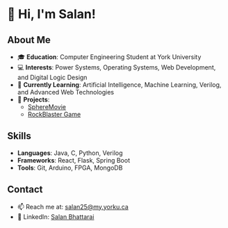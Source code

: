 # 👋 Hi, I'm Salan!

## About Me
- 🎓 **Education**: Computer Engineering Student at York University
- 💻 **Interests**: Power Systems, Operating Systems, Web Development, and Digital Logic Design
- 🌱 **Currently Learning**: Artificial Intelligence, Machine Learning, Verilog, and Advanced Web Technologies
- 🚀 **Projects**:
  - [SphereMovie](https://github.com/yourusername/SphereMovie)
  - [RockBlaster Game](https://github.com/yourusername/RockBlaster)

## Skills
- **Languages**: Java, C, Python, Verilog
- **Frameworks**: React, Flask, Spring Boot
- **Tools**: Git, Arduino, FPGA, MongoDB

## Contact
- 📫 Reach me at: [salan25@my.yorku.ca](mailto:salan25@my.yorku.ca)
- 💼 LinkedIn: [Salan Bhattarai](https://www.linkedin.com/in/salan-bhattarai-13800221b/)
